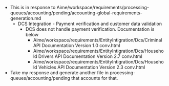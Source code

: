 - This is in response to Aime/workspace/requirements/processing-queues/accounting/pending/accounting-global-requirements-generation.md
  - DCS Integration - Payment verification and customer data validation
    - DCS does not handle payment verification. Documentation is below
      - Aime/workspace/requirements/EntityIntigration/Dcs/Criminal API Documentation Version 1.0 conv.html
      - Aime/workspace/requirements/EntityIntigration/Dcs/Household Drivers API Documentation Version 2.7 conv.html
      - Aime/workspace/requirements/EntityIntigration/Dcs/Household Vehicles API Documentation Version 2.3 conv.html
- Take my response and generate another file in processing-queues/accounting/pending that accounts for that.